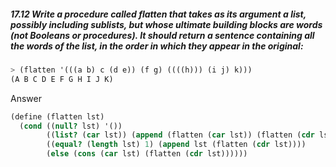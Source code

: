 ##### 17.12 Write a procedure called flatten that takes as its argument a list, possibly including sublists, but whose ultimate building blocks are words (not Booleans or procedures). It should return a sentence containing all the words of the list, in the order in which they appear in the original:
```Scheme
> (flatten '(((a b) c (d e)) (f g) ((((h))) (i j) k)))
(A B C D E F G H I J K)
```

Answer

```Scheme
(define (flatten lst)
  (cond ((null? lst) '())
        ((list? (car lst)) (append (flatten (car lst)) (flatten (cdr lst))))
        ((equal? (length lst) 1) (append lst (flatten (cdr lst))))
        (else (cons (car lst) (flatten (cdr lst))))))
```
